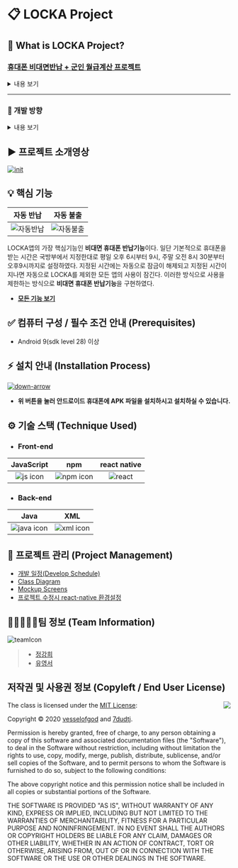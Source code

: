 # 📋 LOCKA Project

## 🚀 What is LOCKA Project?

### [휴대폰 비대면반납 + 군인 월급계산 프로젝트](https://github.com/osamhack2020/APP_LOCKA_DreamY/wiki/Overview)
<details>

<summary>
내용 보기
</summary>


<div markdown="1">
 현재 다시금 코로나 확산속도가 빨라지고 있는 추세이다. 그렇기에 사회에서는 어떤 때보다도 비대면작업을 중요시하고 있다. 하지만 군대라는 단체조직 특성상 어쩔 수 없이 휴가복귀자 등의 경우에는 2주간 격리가 되는데 격리생활관의 경우에는 반드시 필요한 경우를 제외하고는 타인원들과의 접촉이 철저하게 금지되고 있기 때문에 대부분은 지휘관의 통제가 제대로 이루어지지 않고 있다. 대표적으로 휴대폰 사용에 대한 문제가 있는데 현재 복무하고 있는 부대의 경우에도 격리생활관 인원들은 기존 규정에 정해진것처럼 사용하게끔 통제하는 데에 있어 어려움을 겪고 있어 이른바 '2주동안 꿀빨고 온다' 라는 말이 용사들 사이에 만연할 만큼 형평성의 문제가 생기고 있다. 
 <br> 
 <br>
     
실제로 현 프로젝트에 참여하는 팀원 중 한명이 소속된 부대에서는 격리자들의 휴대폰 반납문제로 부대 내에서 크게 문제가 된 적이 있었지만 마땅한 대처방법이 없어 대면반납을 유지하고 있다. 그렇기에 기존에도 휴대폰 비대면 반납에 대한 필요성을 느끼고 있었는 찰나에 국방부에서도 코로나 19로 인해서 생기는 여러가지 문제들로 해결하기 위한 방안으로 생활관 병사 스마트폰 비대면 반납 앱을 App분야 개발 지정과제로 선정하기도 하였다. 그래서 우리는 스마트폰을 비대면으로 반납할 수 있는 앱 LOCKArmy(LOCKA)를 기획하게 되었다.
</div>
</details>

---
### 🔀 개발 방향
<details>

<summary>
내용 보기
</summary>

<div markdown="1">
기본적인 아이디어는 현재 국방부에서 사용하고 있는 국방모바일보안 앱에서 따왔다. 중앙서버를 통해서 사용을 제어하는 방법은 사이버지식정보방이라는 개발환경상의 문제가 있고, 혹은 자발적으로 앱을 turn/off 할 수 있는 환경은 현실적인 제어방안이 되기 어렵다고 생각하였기에 스마트폰 자체에서 접근권한을 부여받아서 앱이 켜져있을 시에는 다른 어플리케이션의 접근을 차단하고 해제를 하고자 할때는 국방모바일보안앱과 동일하게 NFC나 잠금해제코드를 통해서 해제를 하는 방식으로 기획을 하였다.
 <br> 
 <br>
개인정비시간에는 모든 어플리케이션의 접근을 허용하지만 그 외의 시간에는 휴대폰의 모든 기능을 차단하여 휴대폰을 반납한 상황과 동일한 효과를 볼 수 있을것이라고 생각하였다. 또한 휴가나 전역시에는 지휘관의 통제하에 지정된 잠금해제코드를 나 NFC를 통해 어플리케이션을 해제할 수 있도록 개발할 계획이다.
 <br> 
 <br>
또한 기획과정에서 단순히 비대면 반납을 해결하는 것만으로는 다른 팀에서 나올 수 있는 결과물과 차별성이 없다고 생각하였다. 그래서 우리는 기존의 국방부에서 병사들에게 배포하던 앱들의 문제점을 개선해서 병사들에게도 친화적인 앱을 만들 방법이 없나 생각했고, 그렇게 해서 앱에 병사들이 많이 이용하는 기능은 전역 D-day 기능과 군대에서 받을 수 있는 월급의 총액을 계산해 볼 수 있는 시뮬레이션 계산기를 추가하였다.
</div>
</details>

## ▶ 프로젝트 소개영상
[![init](https://user-images.githubusercontent.com/18081105/97539019-a841ad80-1a04-11eb-8b3b-00b7c6895ae1.png)](https://www.youtube.com/watch?v=Iu6bEPLg3aY&feature=youtu.be)

## 💡 핵심 기능

자동 반납 | 자동 불출
:---: | :---: 
![자동반납](https://user-images.githubusercontent.com/18081105/97774111-95f87880-1b98-11eb-8a84-1aa2eb95cb47.gif) | ![자동불출](https://user-images.githubusercontent.com/18081105/97774123-bb858200-1b98-11eb-830e-5290532a0528.gif)

LOCKA앱의 가장 핵심기능인 **비대면 휴대폰 반납기능**이다. 일단 기본적으로 휴대폰을 받는 시간은 국방부에서 지정한대로 평일 오후 6시부터 9시, 주말 오전 8시 30분부터 오후9시까지로 설정하였다. 지정된 시간에는 자동으로 잠금이 해제되고 지정된 시간이 지나면 자동으로 LOCKA를 제외한 모든 앱의 사용이 잠긴다. 이러한 방식으로 사용을 제한하는 방식으로 **비대면 휴대폰 반납기능**을 구현하였다.

 - **[모든 기능 보기](https://github.com/osamhack2020/APP_LOCKA_DreamY/wiki/Project-Design)**
  
 
## ✅ 컴퓨터 구성 / 필수 조건 안내 (Prerequisites)
 - Android 9(sdk level 28) 이상
  
  
## ⚡️ 설치 안내 (Installation Process)
[![down-arrow](https://user-images.githubusercontent.com/18081105/97773851-97c13c80-1b96-11eb-954d-9ce303bb9701.png)](https://github.com/osamhack2020/APP_LOCKA_DreamY/raw/master/android/app/build/outputs/apk/debug/app-debug.apk)
- **위 버튼을 눌러 안드로이드 휴대폰에 APK 파일을 설치하시고 설치하실 수 있습니다.**


## ⚙ 기술 스택 (Technique Used)

- ### Front-end
JavaScript | npm | react native
:---: | :---: | :---: 
![js icon](https://user-images.githubusercontent.com/18081105/97551731-b0a2e400-1a16-11eb-9b4b-667c67881868.png) | ![npm icon](https://user-images.githubusercontent.com/18081105/97551747-b39dd480-1a16-11eb-943d-16ba8ad6dafe.png) | ![react](https://user-images.githubusercontent.com/18081105/97551758-b6002e80-1a16-11eb-8f96-6e0d9cbc3991.jpg)

- ### Back-end
Java | XML 
:---: | :---: 
![java icon](https://user-images.githubusercontent.com/18081105/97552275-6837f600-1a17-11eb-8208-a4399c03c2b6.png) | ![xml icon](https://user-images.githubusercontent.com/18081105/97552268-65d59c00-1a17-11eb-9761-db7c8e3d9461.png)
 
## 🔧 프로젝트 관리 (Project Management)
 - [개발 일정(Develop Schedule)](https://trello.com/b/6z3kwNlv/locka)
 - [Class Diagram](https://github.com/osamhack2020/APP_LOCKA_DreamY/wiki/Class-Diagram)
 - [Mockup Screens](https://github.com/osamhack2020/APP_LOCKA_DreamY/wiki/Mockup-Screens)  
 - [프로젝트 수정시 react-native 환경설정](https://github.com/osamhack2020/APP_LOCKA_DreamY/wiki/how-to-setting-environment-and-build-files)

## 👨🏿‍🤝‍👨🏼팀 정보 (Team Information)
![teamIcon](https://user-images.githubusercontent.com/18081105/96840798-e6c7ed00-1485-11eb-8d42-62cf4a29b24a.jpg)

> * [정강희](https://github.com/vesselofgod)
> * [유영서](https://github.com/7dudtj)

## 저작권 및 사용권 정보 (Copyleft / End User License)

<img align="right" src="http://opensource.org/trademarks/opensource/OSI-Approved-License-100x137.png">

The class is licensed under the [MIT License](http://opensource.org/licenses/MIT):

Copyright &copy; 2020 [vesselofgod](http://www.github.com/vesselofgod) and [7dudtj](https://github.com/7dudtj).

Permission is hereby granted, free of charge, to any person obtaining a copy of this software and associated documentation files (the "Software"), to deal in the Software without restriction, including without limitation the rights to use, copy, modify, merge, publish, distribute, sublicense, and/or sell copies of the Software, and to permit persons to whom the Software is furnished to do so, subject to the following conditions:

The above copyright notice and this permission notice shall be included in all copies or substantial portions of the Software.

THE SOFTWARE IS PROVIDED "AS IS", WITHOUT WARRANTY OF ANY KIND, EXPRESS OR IMPLIED, INCLUDING BUT NOT LIMITED TO THE WARRANTIES OF MERCHANTABILITY, FITNESS FOR A PARTICULAR PURPOSE AND NONINFRINGEMENT. IN NO EVENT SHALL THE AUTHORS OR COPYRIGHT HOLDERS BE LIABLE FOR ANY CLAIM, DAMAGES OR OTHER LIABILITY, WHETHER IN AN ACTION OF CONTRACT, TORT OR OTHERWISE, ARISING FROM, OUT OF OR IN CONNECTION WITH THE SOFTWARE OR THE USE OR OTHER DEALINGS IN THE SOFTWARE.
